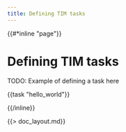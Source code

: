 ```yaml
---
title: Defining TIM tasks
---
```


{{#*inline "page"}}

# Defining TIM tasks

TODO: Example of defining a task here

{{task "hello_world"}}

{{/inline}}

{{> doc_layout.md}}
